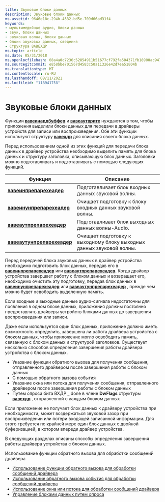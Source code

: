 ```yaml
---
title: Звуковые блоки данных
description: Звуковые блоки данных
ms.assetid: 9646e18c-294b-4532-bd5e-709d66ad31f4
keywords:
- мультимедийные аудио, блоки данных
- звук, блоки данных
- звуковая волна, блоки данных
- блоки звуковых данных, сведения
- Структура ВАВЕХДР
ms.topic: article
ms.date: 05/31/2018
ms.openlocfilehash: 08a4a0c7236c52854911b51677cf792fa504371fb18900ac947e8fdf1391bd69
ms.sourcegitcommit: e858bbe701567d4583c50a11326e42d7ea51804b
ms.translationtype: MT
ms.contentlocale: ru-RU
ms.lasthandoff: 08/11/2021
ms.locfileid: "118941758"
---
```

# <a name="audio-data-blocks"></a>Звуковые блоки данных

Функции [**вавеинаддбуффер**](/windows/win32/api/mmeapi/nf-mmeapi-waveinaddbuffer) и [**вавеаутврите**](/windows/win32/api/mmeapi/nf-mmeapi-waveoutwrite) нуждаются в том, чтобы приложения выделили блоки данных для передачи в драйверы устройств для записи или воспроизведения. Обе эти функции используют структуру [**вавехдр**](/windows/win32/api/mmeapi/ns-mmeapi-wavehdr) для описания своего блока данных.

Перед использованием одной из этих функций для передачи блока данных в драйвер устройства необходимо выделить память для блока данных и структуру заголовка, описывающую блок данных. Заголовки можно подготавливать и подготавливать с помощью следующих функций.



| Функция                                                 | Описание                                                      |
|----------------------------------------------------------|------------------------------------------------------------------|
| [**вавеинпрепарехеадер**](/windows/win32/api/mmeapi/nf-mmeapi-waveinprepareheader)       | Подготавливает блок входных данных звуковой волны.                      |
| [**вавеинунпрепарехеадер**](/windows/win32/api/mmeapi/nf-mmeapi-waveinunprepareheader)   | Очищает подготовку к блоку входных данных звуковой волны.  |
| [**вавеаутпрепарехеадер**](/windows/win32/api/mmeapi/nf-mmeapi-waveoutprepareheader)     | Подготавливает блок выходных данных волны-Audio.                     |
| [**вавеаутунпрепарехеадер**](/windows/win32/api/mmeapi/nf-mmeapi-waveoutunprepareheader) | Очищает подготовку к выходному блоку выходных данных звуковой волны. |



 

Перед передачей блока звуковых данных в драйвер устройства необходимо подготовить блок данных, передав его в [**вавеинпрепарехеадер**](/windows/win32/api/mmeapi/nf-mmeapi-waveinprepareheader) или [**вавеаутпрепарехеадер**](/windows/win32/api/mmeapi/nf-mmeapi-waveoutprepareheader). Когда драйвер устройства завершает работу с блоком данных и возвращает его, необходимо очистить эту подготовку, передав блок данных в [**вавеинунпрепарехеадер**](/windows/win32/api/mmeapi/nf-mmeapi-waveinunprepareheader) или [**вавеаутунпрепарехеадер**](/windows/win32/api/mmeapi/nf-mmeapi-waveoutunprepareheader) , прежде чем можно будет освободить выделенную память.

Если входные и выходные данные аудио-сигнала недостаточны для появления в одном блоке данных, приложения должны постоянно предоставлять драйверы устройств блоками данных до завершения воспроизведения или записи.

Даже если используется один блок данных, приложение должно иметь возможность определить, завершена ли работа драйвера устройства с блоком данных, чтобы приложение могло освободить память, связанную с блоком данных и структурой заголовков. Существует несколько способов определения завершения работы драйвера устройства с блоком данных.

-   Указание функции обратного вызова для получения сообщения, отправленного драйвером после завершения работы с блоком данных
-   С помощью обратного вызова события
-   Указание окна или потока для получения сообщения, отправленного драйвером после завершения работы с блоком данных
-   Путем опроса бита ВХДР \_ done в члене **DwFlags** структуры [**вавехдр**](/windows/win32/api/mmeapi/ns-mmeapi-wavehdr) , отправленной с каждым блоком данных

Если приложение не получает блок данных к драйверу устройства при необходимости, может воздержаться звуковой зазор при воспроизведении или потери входящей записанной информации. Для этого требуется по крайней мере один блок данных с двойной буферизацией, в котором впереди драйвер устройства.

В следующих разделах описаны способы определения завершения работы драйвера устройства с блоком данных.

Использование функции обратного вызова для обработки сообщений драйвера

-   [Использование функции обратного вызова для обработки сообщений драйвера](using-a-callback-function-to-process-driver-messages.md)
-   [Использование обратного вызова события для обработки сообщений драйвера](using-an-callback-to-process-driver-messages.md)
-   [Использование окна или потока для обработки сообщений драйвера](using-a-window-or-thread-to-process-driver-messages.md)
-   [Управление блоками данных путем опроса](managing-data-blocks-by-polling.md)

 

 